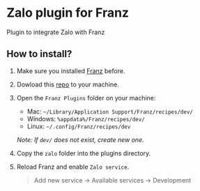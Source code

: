 # Zalo plugin for Franz
Plugin to integrate Zalo with Franz

## How to install?
1. Make sure you installed [Franz](https://meetfranz.com/) before.

2. Dowload this [repo](https://github.com/huychau/franz-zalo/achice/master.zip) to your machine.

3. Open the `Franz Plugins` folder on your machine:
    - Mac: `~/Library/Application Support/Franz/recipes/dev/`
    - Windows: `%appdata%/Franz/recipes/dev/`
    - Linux: `~/.config/Franz/recipes/dev`

    *Note: If `dev/` does not exist, create new one.*

4. Copy the `zalo` folder into the plugins directory.

5. Reload Franz and enable `Zalo service`.

    > Add new service -> Available services -> Development
